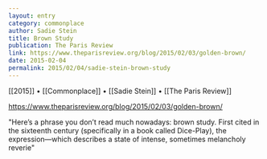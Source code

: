 ```yaml
---
layout: entry
category: commonplace
author: Sadie Stein
title: Brown Study
publication: The Paris Review
link: https://www.theparisreview.org/blog/2015/02/03/golden-brown/
date: 2015-02-04
permalink: 2015/02/04/sadie-stein-brown-study
---
```


[[2015]] • [[Commonplace]] • [[Sadie Stein]] • [[The Paris Review]]

https://www.theparisreview.org/blog/2015/02/03/golden-brown/

"Here’s a phrase you don’t read much nowadays: brown study. First cited in the sixteenth century (specifically in a book called Dice-Play), the expression—which describes a state of intense, sometimes melancholy reverie"

 

